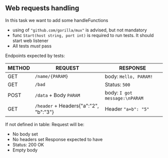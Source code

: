 Web requests handling
--
In this task we want to add some handleFunctions

* using of `"github.com/gorilla/mux"` is advised, but not mandatory
* func `Start(host string, port int)` is required to run tests. It should start web listener
* All tests *must* pass

Endpoints expected by tests:

| METHOD | REQUEST                               | RESPONSE                      | 
|--------|---------------------------------------|-------------------------------|
| GET    | `/name/{PARAM}`                       | body: `Hello, PARAM!`         |
| GET    | `/bad`                                | Status: `500`                 |
| POST   | `/data` + Body `PARAM`                | body: `I got message:\nPARAM` |
| GET    | `/header` + Headers{"a":"2", "b":"3"} | Header `"a+b": "5"`           |

If not defined in table:
Request will be:
* No body set
* No headers set
Response expected to have 
* Status: 200 OK  
* Empty body



